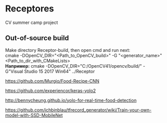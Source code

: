 # Receptores
CV summer camp project

## Out-of-source build
Make directory  Receptor-build, then open  cmd and run next:  
  cmake -DOpenCV_DIR="<Path_to_OpenCV_build>" -G "<generator_name>" <Path_to_dir_with_CMakeLists>  
  **Например:** 
  cmake -DOpenCV_DIR="C:/OpenCV41/opencv/build/" -G"Visual Studio 15 2017 Win64" ../Receptor

https://github.com/Murgio/Food-Recipe-CNN

https://github.com/experiencor/keras-yolo2

http://bennycheung.github.io/yolo-for-real-time-food-detection

https://github.com/ichbinblau/tfrecord_generator/wiki/Train-your-own-model-with-SSD-MobileNet
